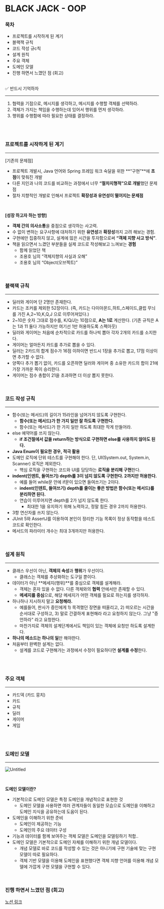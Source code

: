 # BLACK JACK - OOP


### 목차

- 프로젝트를 시작하게 된 계기
- 블랙잭 규칙
- 코드 작성 규c칙
- 설계 원칙
- 주요 객체
- 도메인 모델
- 진행 하면서 느꼈던 점 (회고)
 
 
<br>
 
<aside>
✅ 반드시 기억하자

---

1. 협력을 기점으로, 메시지를 생각하고, 메시지를 수행할 객체를 선택하라.
2. 객체가 가지는 책임을 수행하는데 있어서 행위를 먼저 생각하라.
3. 행위를 수행함에 따라 필요한 상태를 결정하라.
</aside>
 
<br>
 
 
<br>
 

### 프로젝트를 시작하게 된 계기

---

[기존의 문제점]

- 프로젝트 개발시, Java 언어와 Spring 프레임 워크 숙달을 위한 **“구현”**에 **초점**이 맞춰진 개발
- 다른 지인과 나의 코드를 비교하는 과정에서 너무 **“절차지형적”으로 개발**했던 문제점
- 절차 지향적인 개발로 인해서 프로젝트 **확장성과 유연성이 떨어지는 문제점**
 
<br>
 

**[성장 하고자 하는 방향]**

- **객체 간의 의사소통**을 중점으로 생각하는 사고력.
- 수 없이 변하는 요구사항에 대처하기 위한 **유연성**과 **확장성**까지 고려 해보는 경험.
- 구현에만 집중하지 않고, 설계에 많은 시간을 투자함으로써 **“객체 지향 사고 방식”**.
- 책을 읽으면서 느겼던 부분들을 실제 코드로 작성해보고 느껴보는 **경험**
    - 함께 읽었던 책
    - 조용호 님의 “객체지향의 사실과 오해”
    - 조용호 님의 “Object(오브젝트)”
 
<br>
 

### 블랙잭 규칙

---

- 딜러와 게이머 단 2명만 존재한다.
- 카드는 조커를 제외한 52장이다. (즉, 카드는 다이아몬드,하트,스페이드,클럽 무늬를 가진 A,2~10,K,Q,J 으로 이루어져있다.)
- 2~10은 숫자 그대로 점수를, K/Q/J는 10점으로, **A는 1로** 계산한다. (기존 규칙은 A는 1과 11 둘다 가능하지만 여기선 1만 허용하도록 스펙아웃)
- 딜러와 게이머는 처음에 순차적으로 카드를 하나씩 뽑아 각자 2개의 카드를 소지한다.
- 게이머는 얼마든지 카드를 추가로 뽑을 수 있다.
- 딜러는 2카드의 합계 점수가 16점 이하이면 반드시 1장을 추가로 뽑고, 17점 이상이면 추가할 수 없다.
- 양쪽다 추가 뽑기 없이, 카드를 오픈하면 딜러와 게이머 중 소유한 카드의 합이 21에 가장 가까운 쪽이 승리한다.
- 게이머는 점수 총합이  21을 초과하면 더 이상 뽑지 못한다.
 
<br>
 

### 코드 작성 규칙

---

- 함수(또는 메서드)의 길이가 15라인을 넘어가지 않도록 구현한다.
    - **함수(또는 메서드)가 한 가지 일만 잘 하도록 구현한다.**
    - 함수(또는 메서드)가 한 가지 일만 하도록 최대한 작게 만들어라.
- else 예약어를 쓰지 않는다.
    - **if 조건절에서 값을 return하는 방식으로 구현하면 else를 사용하지 않아도 된다.**
- **Java Enum이 필요한 경우, 적극 활용**
- 도메인 로직에 단위 테스트를 구현해야 한다. 단, UI(System.out, System.in, Scanner) 로직은 제외한다.
    - 핵심 로직을 구현하는 코드와 UI를 담당하는 **로직을 분리해 구현**한다.
- **indent(인덴트, 들여쓰기) depth를 3이 넘지 않도록 구현한다. 2까지만 허용한다.**
    - 예를 들어 while문 안에 if문이 있으면 들여쓰기는 2이다.
    - **indent(인덴트, 들여쓰기) depth를 줄이는 좋은 방법은 함수(또는 메서드)를 분리하면 된다.**
    - 연습이 이루어지면 depth를 2가 넘지 않도록 한다.
        - 최대한 1을 유지하기 위해 노력하고, 정말 힘든 경우 2까지 허용한다.
- 3항 연산자를 쓰지 않는다.
- JUnit 5와 AssertJ를 이용하여 본인이 정리한 기능 목록이 정상 동작함을 테스트 코드로 확인한다.
- 메서드의 파라미터 개수는 최대 3개까지만 허용한다.
 
<br>
 

### 설계 원칙

---

- 클래스 우선이 아닌, **객체의 속성**과 **행위**가 우선이다.
    - 클래스는 객체를 추상화하는 도구일 뿐이다.
- 데이터가 아닌 **메세지(행위)**를 중심으로 객체를 설계해라.
    - 객체는 혼자 있을 수 없다. 다른 객체와의 **협력** 안에서만 존재할 수 있다.
    - **메세지를 중심**으로, 해당 메세지가 어떤 객체를 필요로 하는지를 생각하자.
- 하나하나 지시하지 말고 **요청해라.**
    - 예를들어, 판사가 증인에게 1) 목격했던 장면을 떠올리고, 2) 떠오르는 시간을 순서대로 구성하고, 3) 말로 간결하게 표현해라 라고 요청하지 않는다. 그냥 "증언하라" 라고 요청한다.
    - 마찬가지로 객체의 설계단계에서도 책임이 있는 객체에 요청만 하도록 설계한다.
- **하나의 메소드는 하나의 일**만 해야한다.
- 처음부터 완벽한 설계는 없다.
    - 설계를 코드로 구현해가는 과정에서 수정이 필요하다면 **설계를 수정**한다.
 
<br>
 
 
<br>
 

### 주요 객체

---

- 카드덱 (카드 뭉치)
- 카드
- 규칙
- 딜러
- 게이머
- 게임
 
<br>
 
 
<br>
 

### 도메인 모델

---

![Untitled](https://user-images.githubusercontent.com/91618389/205496246-3e9e7c2d-a08c-4a1a-bd1f-7c7a793650e0.png)

 
<br>
 

**도메인 모델이란?**

- 기본적으로 도메인 모델은 특정 도메인을 개념적으로 표현한 것
    - 도메인 모델을 사용하면 여러 관계자들이 동일한 모습으로 도메인을 이해하고 도메인 지식을 공유하는데 도움이 된다.
- 도메인을 이해하기 위한 준비
    - 도메인이 제공하는 기능
    - 도메인의 주요 데이터 구성
- 기능과 데이터를 함께 보여주는 객체 모델은 도메인을 모델링하기 적합..
- 도메인 모델은 기본적으로 도메인 자체를 이해하기 위한 개념 모델이다.
    - 개념 모델로 바로 코드를 작성할 수 있는 것은 아니기에 구현 기술에 맞는 구현 모델이 따로 필요하다.
    - 객체 기반 모델을 이용해 도메인을 표현했다면 객체 지향 언어를 이용해 개념 모델에 가깝게 구현 모델을 구현할 수 있다.
 
<br>
 

### 진행 하면서 느꼈던 점 (회고)
[노션 링크](https://misty-birthday-b8e.notion.site/BLACK-JACK-OOP-a83472dd11da4e3da127a846c189237c#c712cda9a70542b89768e5a824d6f368)
